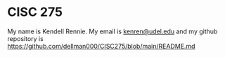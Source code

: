 # CISC 275
My name is Kendell Rennie.
My email is kenren@udel.edu and my 
github repository is https://github.com/dellman000/CISC275/blob/main/README.md
